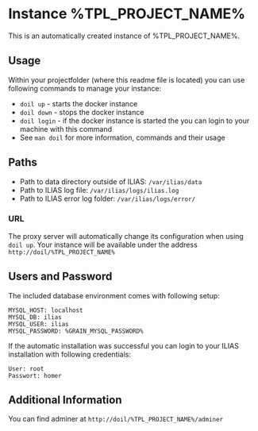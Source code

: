 # Instance %TPL_PROJECT_NAME%

This is an automatically created instance of %TPL_PROJECT_NAME%.

## Usage

Within your projectfolder (where this readme file is located)
you can use following commands to manage your instance:

* `doil up` - starts the docker instance
* `doil down` - stops the docker instance
* `doil login` - if the docker instance is started the you can
  login to your machine with this command
* See `man doil` for more information, commands and their usage

## Paths

* Path to data directory outside of ILIAS: `/var/ilias/data`
* Path to ILIAS log file: `/var/ilias/logs/ilias.log`
* Path to ILIAS error log folder: `/var/ilias/logs/error/`

### URL

The proxy server will automatically change its configuration when
using `doil up`. Your instance will be available under the address
`http://doil/%TPL_PROJECT_NAME%`

## Users and Password

The included database environment comes with following setup:

```
MYSQL_HOST: localhost
MYSQL_DB: ilias
MYSQL_USER: ilias
MYSQL_PASSWORD: %GRAIN_MYSQL_PASSWORD%
```

If the automatic installation was successful you can login to your ILIAS
installation with following credentials:

```
User: root
Passwort: homer
```

## Additional Information

You can find adminer at `http://doil/%TPL_PROJECT_NAME%/adminer`